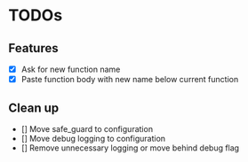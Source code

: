 # TODOs

## Features
- [x] Ask for new function name
- [x] Paste function body with new name below current function

## Clean up
- [] Move safe_guard to configuration
- [] Move debug logging to configuration
- [] Remove unnecessary logging or move behind debug flag

